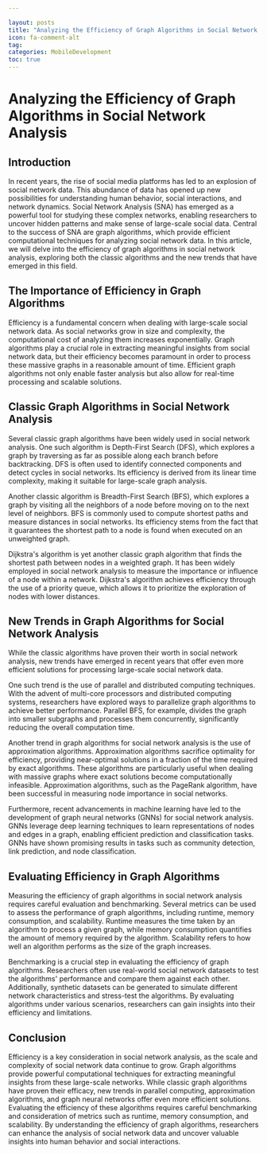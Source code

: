 ```yaml
---

layout: posts
title: "Analyzing the Efficiency of Graph Algorithms in Social Network Analysis"
icon: fa-comment-alt
tag:      
categories: MobileDevelopment
toc: true
---
```




# Analyzing the Efficiency of Graph Algorithms in Social Network Analysis

## Introduction
In recent years, the rise of social media platforms has led to an explosion of social network data. This abundance of data has opened up new possibilities for understanding human behavior, social interactions, and network dynamics. Social Network Analysis (SNA) has emerged as a powerful tool for studying these complex networks, enabling researchers to uncover hidden patterns and make sense of large-scale social data. Central to the success of SNA are graph algorithms, which provide efficient computational techniques for analyzing social network data. In this article, we will delve into the efficiency of graph algorithms in social network analysis, exploring both the classic algorithms and the new trends that have emerged in this field.

## The Importance of Efficiency in Graph Algorithms
Efficiency is a fundamental concern when dealing with large-scale social network data. As social networks grow in size and complexity, the computational cost of analyzing them increases exponentially. Graph algorithms play a crucial role in extracting meaningful insights from social network data, but their efficiency becomes paramount in order to process these massive graphs in a reasonable amount of time. Efficient graph algorithms not only enable faster analysis but also allow for real-time processing and scalable solutions.

## Classic Graph Algorithms in Social Network Analysis
Several classic graph algorithms have been widely used in social network analysis. One such algorithm is Depth-First Search (DFS), which explores a graph by traversing as far as possible along each branch before backtracking. DFS is often used to identify connected components and detect cycles in social networks. Its efficiency is derived from its linear time complexity, making it suitable for large-scale graph analysis.

Another classic algorithm is Breadth-First Search (BFS), which explores a graph by visiting all the neighbors of a node before moving on to the next level of neighbors. BFS is commonly used to compute shortest paths and measure distances in social networks. Its efficiency stems from the fact that it guarantees the shortest path to a node is found when executed on an unweighted graph.

Dijkstra's algorithm is yet another classic graph algorithm that finds the shortest path between nodes in a weighted graph. It has been widely employed in social network analysis to measure the importance or influence of a node within a network. Dijkstra's algorithm achieves efficiency through the use of a priority queue, which allows it to prioritize the exploration of nodes with lower distances.

## New Trends in Graph Algorithms for Social Network Analysis
While the classic algorithms have proven their worth in social network analysis, new trends have emerged in recent years that offer even more efficient solutions for processing large-scale social network data.

One such trend is the use of parallel and distributed computing techniques. With the advent of multi-core processors and distributed computing systems, researchers have explored ways to parallelize graph algorithms to achieve better performance. Parallel BFS, for example, divides the graph into smaller subgraphs and processes them concurrently, significantly reducing the overall computation time.

Another trend in graph algorithms for social network analysis is the use of approximation algorithms. Approximation algorithms sacrifice optimality for efficiency, providing near-optimal solutions in a fraction of the time required by exact algorithms. These algorithms are particularly useful when dealing with massive graphs where exact solutions become computationally infeasible. Approximation algorithms, such as the PageRank algorithm, have been successful in measuring node importance in social networks.

Furthermore, recent advancements in machine learning have led to the development of graph neural networks (GNNs) for social network analysis. GNNs leverage deep learning techniques to learn representations of nodes and edges in a graph, enabling efficient prediction and classification tasks. GNNs have shown promising results in tasks such as community detection, link prediction, and node classification.

## Evaluating Efficiency in Graph Algorithms
Measuring the efficiency of graph algorithms in social network analysis requires careful evaluation and benchmarking. Several metrics can be used to assess the performance of graph algorithms, including runtime, memory consumption, and scalability. Runtime measures the time taken by an algorithm to process a given graph, while memory consumption quantifies the amount of memory required by the algorithm. Scalability refers to how well an algorithm performs as the size of the graph increases.

Benchmarking is a crucial step in evaluating the efficiency of graph algorithms. Researchers often use real-world social network datasets to test the algorithms' performance and compare them against each other. Additionally, synthetic datasets can be generated to simulate different network characteristics and stress-test the algorithms. By evaluating algorithms under various scenarios, researchers can gain insights into their efficiency and limitations.

## Conclusion
Efficiency is a key consideration in social network analysis, as the scale and complexity of social network data continue to grow. Graph algorithms provide powerful computational techniques for extracting meaningful insights from these large-scale networks. While classic graph algorithms have proven their efficacy, new trends in parallel computing, approximation algorithms, and graph neural networks offer even more efficient solutions. Evaluating the efficiency of these algorithms requires careful benchmarking and consideration of metrics such as runtime, memory consumption, and scalability. By understanding the efficiency of graph algorithms, researchers can enhance the analysis of social network data and uncover valuable insights into human behavior and social interactions.